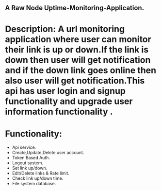 ## A Raw Node Uptime-Monitoring-Application.


# Description: A url monitoring application where user can monitor their link is up or down.If the link is down then user will get notification and if the down link goes online then also user will get notification.This api has user login and signup functionality and upgrade user information functionality .

# Functionality:
 * Api service.
 * Create,Update,Delete user account. 
 * Token Based Auth.
 * Logout system. 
 * Set link up/down.
 * Edit/Delete links & Rate limit.
 * Check link up/down time.
 * File system database. 